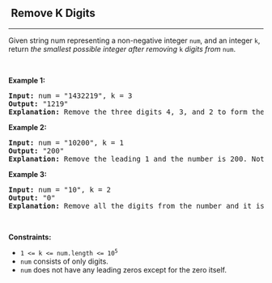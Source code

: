 <h2>  Remove K Digits</h2><hr><div><p>Given string num representing a non-negative integer <code>num</code>, and an integer <code>k</code>, return <em>the smallest possible integer after removing</em> <code>k</code> <em>digits from</em> <code>num</code>.</p>

<p>&nbsp;</p>
<p><strong>Example 1:</strong></p>

<pre><strong>Input:</strong> num = "1432219", k = 3
<strong>Output:</strong> "1219"
<strong>Explanation:</strong> Remove the three digits 4, 3, and 2 to form the new number 1219 which is the smallest.
</pre>

<p><strong>Example 2:</strong></p>

<pre><strong>Input:</strong> num = "10200", k = 1
<strong>Output:</strong> "200"
<strong>Explanation:</strong> Remove the leading 1 and the number is 200. Note that the output must not contain leading zeroes.
</pre>

<p><strong>Example 3:</strong></p>

<pre><strong>Input:</strong> num = "10", k = 2
<strong>Output:</strong> "0"
<strong>Explanation:</strong> Remove all the digits from the number and it is left with nothing which is 0.
</pre>

<p>&nbsp;</p>
<p><strong>Constraints:</strong></p>

<ul>
	<li><code>1 &lt;= k &lt;= num.length &lt;= 10<sup>5</sup></code></li>
	<li><code>num</code> consists of only digits.</li>
	<li><code>num</code> does not have any leading zeros except for the zero itself.</li>
</ul>
</div>